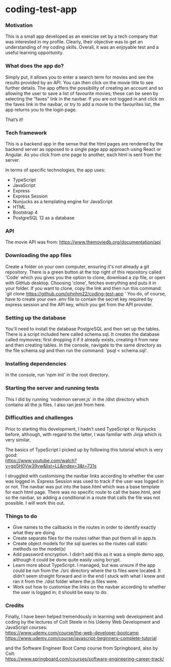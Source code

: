 # coding-test-app

### Motivation  
This is a small app developed as an exercise set by a tech company that was interested in my profile.  Clearly, their objective was to get an understanding of my coding skills.  Overall, it was an enjoyable test and a useful learning opportunity.

### What does the app do?  
Simply put, it allows you to enter a search term for movies and see the results provided by an API. You can then click on the movie title to see further details. The app offers the possibility of creating an account and so allowing the user to save a list of favourite movies; these can be seen by selecting the “faves” link in the navbar. If you are not logged in and click on the faves link in the navbar, or try to add a movie to the favourites list, the app returns you to the login page.

That’s it!


### Tech framework  
This is a backend app in the sense that the html pages are rendered by the backend server as opposed to a single page app approach using React or Angular. As you click from one page to another, each html is sent from the server.

In terms of specific technologies, the app uses:
* TypeScript
* JavaScript
* Express
* Express Session
* Nunjucks as a templating engine for JavaScript
* HTML
* Bootstrap 4
* PostgreSQL 12 as a database

### API
The movie API was from:
https://www.themoviedb.org/documentation/api

### Downloading the app files
Create a folder on your own computer, ensuring it's not already a git repository. There is a green button at the top right of this repository called 'Code' which you gives you the option to clone, download a zip file, or open with GitHub desktop. Choosing 'clone', fetches everything and puts it in your folder.
If you want to clone, copy the link and then run this command: 'git clone https://github.com/johnhm22/coding-test-app '
You do, of course, have to create your own .env file to contain the secret key required by express session and the API key, which you get from the API provider.

### Setting up the database
You'll need to install the database PostgreSQL and then set up the tables. There is a script included here called schema.sql. It creates the database called mymovies; first dropping it if it already exists, creating it from new and then creating tables. In the console, navigate to the same directory as the file schema.sql and then run the command: 'psql < schema.sql'.

### Installing dependencies
In the console, run 'npm init' in the root directory.

### Starting the server and running tests
This I did by running 'nodemon server.js' in the /dist directory which contains all the js files. I also ran jest from here.

### Difficulties and challenges
Prior to starting this development, I hadn’t used TypeScript or Nunjucks before, although, with regard to the latter, I was familiar with Jinja which is very similar. 

The basics of TypeScript I picked up by following this tutorial which is very good:  
https://www.youtube.com/watch?v=gp5H0Vw39yw&list=LL&index=3&t=731s

I struggled with customising the navbar links according to whether the user was logged in. Express Session was used to track if the user was logged in or not. The navbar was put into the base.html which was a base template for each html page. There was no specific route to call the base.html, and so the navbar, so adding a conditional in a route that calls the file was not possible. I will work this out.


### Things to do
* Give names to the callbacks in the routes in order to identify exactly what they are doing
* Create separate files for the routes rather than put them all in app.ts
* Create object models for the sql queries so the routes call static methods on the model(s)
* Add password encryption. I didn’t add this as it was a simple demo app, although it could be done quite easily using bcrypt.
* Learn more about TypeScript. I managed, but was unsure if the app could be run from the ./src directory where the ts files were located. It didn’t seem straight forward and in the end I stuck with what I knew and ran it from the ./dist folder where the js files were.
* Work out how to customise the links on the navbar according to whether the user is logged in; it should be easy to do.


### Credits
Finally, I have been helped tremendously in learning web development and coding by the lectures of Colt Steele in his Udemy Web Development and JavaScript courses:  
https://www.udemy.com/course/the-web-developer-bootcamp  
https://www.udemy.com/course/javascript-beginners-complete-tutorial

and the Software Engineer Boot Camp course from Springboard, also by Colt:  
https://www.springboard.com/courses/software-engineering-career-track/
